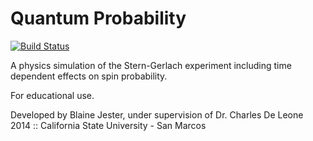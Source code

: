 Quantum Probability
===================
[![Build Status](https://travis-ci.org/bjester/quantum-probability.png)](https://travis-ci.org/bjester/quantum-probability)

A physics simulation of the Stern-Gerlach experiment including time dependent 
effects on spin probability.

For educational use.

Developed by Blaine Jester, under supervision of Dr. Charles De Leone  
2014 :: California State University - San Marcos
